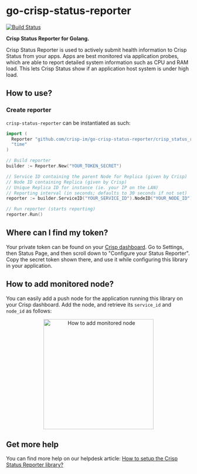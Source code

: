 # go-crisp-status-reporter

[![Build Status](https://img.shields.io/travis/crisp-im/go-crisp-status-reporter/master.svg)](https://travis-ci.org/crisp-im/go-crisp-status-reporter)

**Crisp Status Reporter for Golang.**

Crisp Status Reporter is used to actively submit health information to Crisp Status from your apps. Apps are best monitored via application probes, which are able to report detailed system information such as CPU and RAM load. This lets Crisp Status show if an application host system is under high load.

## How to use?

### Create reporter

`crisp-status-reporter` can be instantiated as such:

```go
import (
  Reporter "github.com/crisp-im/go-crisp-status-reporter/crisp_status_reporter"
  "time"
)

// Build reporter
builder := Reporter.New("YOUR_TOKEN_SECRET")

// Service ID containing the parent Node for Replica (given by Crisp)
// Node ID containing Replica (given by Crisp)
// Unique Replica ID for instance (ie. your IP on the LAN)
// Reporting interval (in seconds; defaults to 30 seconds if not set)
reporter := builder.ServiceID("YOUR_SERVICE_ID").NodeID("YOUR_NODE_ID").ReplicaID("192.168.1.10").Interval(time.Duration(30 * time.Second)).Build()

// Run reporter (starts reporting)
reporter.Run()
```

## Where can I find my token?

Your private token can be found on your [Crisp dashboard](https://app.crisp.chat/). Go to Settings, then Status Page, and then scroll down to "Configure your Status Reporter". Copy the secret token shown there, and use it while configuring this library in your application.

## How to add monitored node?

You can easily add a push node for the application running this library on your Crisp dashboard. Add the node, and retrieve its `service_id` and `node_id` as follows:

<p align="center">
  <img height="300" src="https://crisp-im.github.io/go-crisp-status-reporter/images/setup.gif" alt="How to add monitored node">
</p>

## Get more help

You can find more help on our helpdesk article: [How to setup the Crisp Status Reporter library?](https://help.crisp.chat/en/article/1koqk09/)

